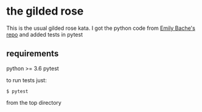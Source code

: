 # the gilded rose

This is the usual gilded rose kata.  I got the python code from
 [Emily Bache's repo](https://github.com/emilybache/GildedRose-Refactoring-Kata) and 
added tests in pytest

## requirements

python >= 3.6
pytest

to run tests just: 

```
$ pytest
```
from the top directory

